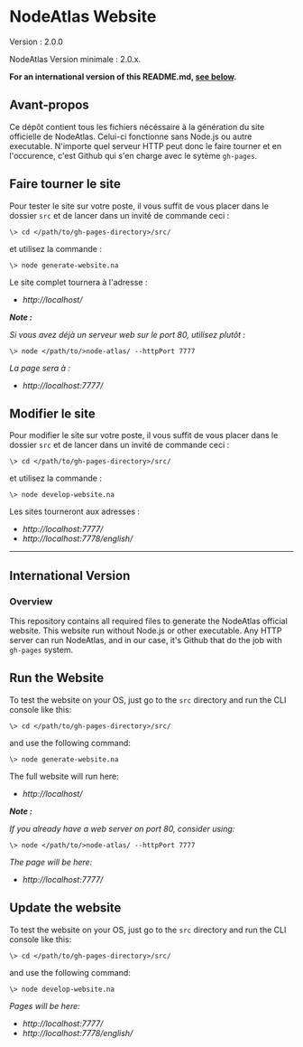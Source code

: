 # NodeAtlas Website #

Version : 2.0.0

NodeAtlas Version minimale : 2.0.x.

**For an international version of this README.md, [see below](#international-version).**



## Avant-propos ##

Ce dépôt contient tous les fichiers nécéssaire à la génération du site officielle de NodeAtlas. Celui-ci fonctionne sans Node.js ou autre executable. N'importe quel serveur HTTP peut donc le faire tourner et en l'occurence, c'est Github qui s'en charge avec le sytème `gh-pages`.



## Faire tourner le site ##

Pour tester le site sur votre poste, il vous suffit de vous placer dans le dossier `src` et de lancer dans un invité de commande ceci :

```
\> cd </path/to/gh-pages-directory>/src/
```

et utilisez la commande :

```
\> node generate-website.na
```

Le site complet tournera à l'adresse :

- *http://localhost/*

__*Note :*__

*Si vous avez déjà un serveur web sur le port 80, utilisez plutôt :*

```
\> node </path/to/>node-atlas/ --httpPort 7777
```

*La page sera à :*

- *http://localhost:7777/*



## Modifier le site ##

Pour modifier le site sur votre poste, il vous suffit de vous placer dans le dossier `src` et de lancer dans un invité de commande ceci :

```
\> cd </path/to/gh-pages-directory>/src/
```

et utilisez la commande :

```
\> node develop-website.na
```

Les sites tourneront aux adresses :

- *http://localhost:7777/*
- *http://localhost:7778/english/*


-----


## International Version ##

### Overview ###

This repository contains all required files to generate the NodeAtlas official website. This website run without Node.js or other executable. Any HTTP server can run NodeAtlas, and in our case, it's Github that do the job with `gh-pages` system.



## Run the Website ##

To test the website on your OS, just go to the `src` directory and run the CLI console like this:

```
\> cd </path/to/gh-pages-directory>/src/
```

and use the following command:

```
\> node generate-website.na
```

The full website will run here:

- *http://localhost/*

__*Note :*__

*If you already have a web server on port 80, consider using:*

```
\> node </path/to/>node-atlas/ --httpPort 7777
```

*The page will be here:*

- *http://localhost:7777/*



## Update the website ##

To test the website on your OS, just go to the `src` directory and run the CLI console like this:

```
\> cd </path/to/gh-pages-directory>/src/
```

and use the following command:

```
\> node develop-website.na
```

*Pages will be here:*

- *http://localhost:7777/*
- *http://localhost:7778/english/*